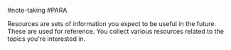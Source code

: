 #note-taking #PARA 

Resources are sets of information you expect to be useful in the future. These are used for reference.
You collect various resources related to the topics you're interested in.